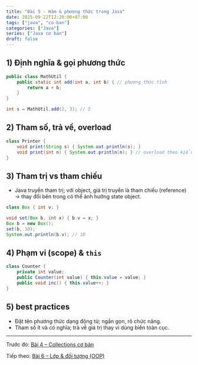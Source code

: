 ```yaml
---
title: "Bài 5 - Hàm & phương thức trong Java"
date: 2025-09-22T12:20:00+07:00
tags: ["java", "co-ban"]
categories: ["Java"]
series: ["Java cơ bản"]
draft: false
---
```


## 1) Định nghĩa & gọi phương thức
```java
public class MathUtil {
    public static int add(int a, int b) { // phương thức tĩnh
        return a + b;
    }
}

int s = MathUtil.add(2, 3); // 5
```

## 2) Tham số, trả về, overload
```java
class Printer {
    void print(String s) { System.out.println(s); }
    void print(int n) { System.out.println(n); } // overload theo kiểu tham số
}
```

## 3) Tham trị vs tham chiếu
- Java truyền tham trị; với object, giá trị truyền là tham chiếu (reference) → thay đổi bên trong có thể ảnh hưởng state object.

```java
class Box { int v; }

void set(Box b, int x) { b.v = x; }
Box b = new Box();
set(b, 10);
System.out.println(b.v); // 10
```

## 4) Phạm vi (scope) & `this`
```java
class Counter {
    private int value;
    public Counter(int value) { this.value = value; }
    public void inc() { this.value++; }
}
```

## 5) best practices
- Đặt tên phương thức dạng động từ; ngắn gọn, rõ chức năng.
- Tham số ít và có nghĩa; trả về giá trị thay vì dùng biến toàn cục.

---

Trước đó: [Bài 4 – Collections cơ bản](/p/java-collection/)

Tiếp theo: [Bài 6 – Lớp & đối tượng (OOP)](/p/java-lop-doi-tuong/)

